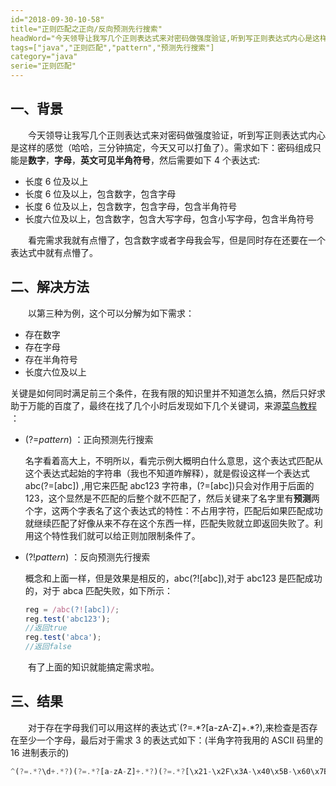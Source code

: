 ```yaml
---
id="2018-09-30-10-58"
title="正则匹配之正向/反向预测先行搜索"
headWord="今天领导让我写几个正则表达式来对密码做强度验证,听到写正则表达式内心是这样的感觉（哈哈，三分钟搞定，今天又可以打鱼了）..但是显然不会这么简单."
tags=["java","正则匹配","pattern","预测先行搜索"]
category="java"
serie="正则匹配"
---
```


## 一、背景

&emsp;&emsp;今天领导让我写几个正则表达式来对密码做强度验证，听到写正则表达式内心是这样的感觉（哈哈，三分钟搞定，今天又可以打鱼了）。需求如下：密码组成只能是**数字**，**字母**，**英文可见半角符号**，然后需要如下 4 个表达式:

- 长度 6 位及以上
- 长度 6 位及以上，包含数字，包含字母
- 长度 6 位及以上，包含数字，包含字母，包含半角符号
- 长度六位及以上，包含数字，包含大写字母，包含小写字母，包含半角符号

&emsp;&emsp;看完需求我就有点懵了，包含数字或者字母我会写，但是同时存在还要在一个表达式中就有点懵了。

## 二、解决方法

&emsp;&emsp;以第三种为例，这个可以分解为如下需求：

- 存在数字
- 存在字母
- 存在半角符号
- 长度六位及以上

关键是如何同时满足前三个条件，在我有限的知识里并不知道怎么搞，然后只好求助于万能的百度了，最终在找了几个小时后发现如下几个关键词，来源[菜鸟教程](http://www.runoob.com/java/java-regular-expressions.html) ：

- (?=_pattern_) ：正向预测先行搜索

  名字看着高大上，不明所以，看完示例大概明白什么意思，这个表达式匹配从这个表达式起始的字符串（我也不知道咋解释），就是假设这样一个表达式 abc(?=[abc]) ,用它来匹配 abc123 字符串，(?=[abc])只会对作用于后面的 123，这个显然是不匹配的后整个就不匹配了，然后关键来了名字里有**预测**两个字，这两个字表名了这个表达式的特性：不占用字符，匹配后如果匹配成功就继续匹配了好像从来不存在这个东西一样，匹配失败就立即返回失败了。利用这个特性我们就可以给正则加限制条件了。

- (?!_pattern_) ：反向预测先行搜索

  概念和上面一样，但是效果是相反的，abc(?![abc]),对于 abc123 是匹配成功的，对于 abca 匹配失败，如下所示：

  ```javascript
  reg = /abc(?![abc])/;
  reg.test('abc123');
  //返回true
  reg.test('abca');
  //返回false
  ```

&emsp;&emsp;有了上面的知识就能搞定需求啦。

## 三、结果

&emsp;&emsp;对于存在字母我们可以用这样的表达式`(?=.\*?[a-zA-Z]+.\*?),来检查是否存在至少一个字母，最后对于需求 3 的表达式如下：(半角字符我用的 ASCII 码里的 16 进制表示的)

```javascript
^(?=.*?\d+.*?)(?=.*?[a-zA-Z]+.*?)(?=.*?[\x21-\x2F\x3A-\x40\x5B-\x60\x7B-\x7E]+.*?)[\da-zA-Z\x21-\x2F\x3A-\x40\x5B-\x60\x7B-\x7E]{6,}$
```
